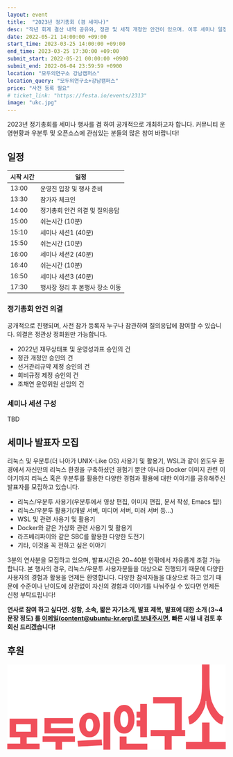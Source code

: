 ```yaml
---
layout: event
title:  "2023년 정기총회 (겸 세미나)"
desc: "작년 회계 결산 내역 공유와, 정관 및 세칙 개정안 안건이 있으며. 이후 세미나 일정이 진행됩니다."
date: 2022-05-21 14:00:00 +09:00
start_time: 2023-03-25 14:00:00 +09:00
end_time: 2023-03-25 17:30:00 +09:00
submit_start: 2022-05-21 00:00:00 +0900
submit_end: 2022-06-04 23:59:59 +0900
location: "모두의연구소 강남캠퍼스"
location_query: "모두의연구소+강남캠퍼스"
price: "사전 등록 필요"
# ticket_link: "https://festa.io/events/2313"
image: "ukc.jpg"
---
```


2023년 정기총회를 세미나 행사를 겸 하여 공개적으로 개최하고자 합니다. 커뮤니티 운영현황과 우분투 및 오픈소스에 관심있는 분들의 많은 참여 바랍니다!

## 일정

| 시작 시간 | 일정 |
| --- | --- |
| 13:00 | 운영진 입장 및 행사 준비 |
| 13:30 | 참가자 체크인 |
| 14:00 | 정기총회 안건 의결 및 질의응답 |
| 15:00 | 쉬는시간 (10분) |
| 15:10 | 세미나 세션1 (40분) |
| 15:50 | 쉬는시간 (10분) |
| 16:00 | 세미나 세션2 (40분) |
| 16:40 | 쉬는시간 (10분) |
| 16:50 | 세미나 세션3 (40분) |
| 17:30 | 행사장 정리 후 본행사 장소 이동 |

### 정기총회 안건 의결

공개적으로 진행되며, 사전 참가 등록자 누구나 참관하여 질의응답에 참여할 수 있습니다. 의결은 정관상 정회원만 가능합니다.

- 2022년 재무상태표 및 운영성과표 승인의 건
- 정관 개정안 승인의 건
- 선거관리규약 제정 승인의 건
- 회비규정 제정 승인의 건
- 조채연 운영위원 선임의 건

### 세미나 세션 구성

TBD

## 세미나 발표자 모집

리눅스 및 우분투(더 나아가 UNIX-Like OS) 사용기 및 활용기, WSL과 같이 윈도우 환경에서 자신만의 리눅스 환경을 구축하셨던 경험기 뿐만 아니라 Docker 이미지 관련 이야기까지 리눅스 혹은 우분투를 활용한 다양한 경험과 활용에 대한 이야기를 공유해주신 발표자를 모집하고 있습니다.

- 리눅스/우분투 사용기(우분투에서 영상 편집, 이미지 편집, 문서 작성, Emacs 팁!)
- 리눅스/우분투 활용기(개발 서버, 미디어 서버, 미러 서버 등…)
- WSL 및 관련 사용기 및 활용기
- Docker와 같은 가상화 관련 사용기 및 활용기
- 라즈베리파이와 같은 SBC를 활용한 다양한 도전기
- 기타, 이것을 꼭 전하고 싶은 이야기

3분의 연사분을 모집하고 있으며, 발표시간은 20~40분 안팎에서 자유롭게 조절 가능합니다. 본 행사의 경우, 리눅스/우분투 사용자분들을 대상으로 진행되기 때문에 다양한 사용자의 경험과 활용을 언제든 환영합니다. 다양한 참석자들을 대상으로 하고 있기 때문에 수준이나 난이도에 상관없이 자신의 경험과 이야기를 나눠주실 수 있다면 언제든 신청 부탁드립니다!

**연사로 참여 하고 싶다면. 성함, 소속, 짧은 자기소개, 발표 제목, 발표에 대한 소개 (3~4 문장 정도) 를 [이메일(content@ubuntu-kr.org)로 보내주시면,](mailto:content@ubuntu-kr.org) 빠른 시일 내 검토 후 회신 드리겠습니다!** 


## 후원

![모두의연구소 - 장소후원](./modulabs.png)
